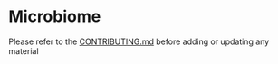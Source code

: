 Microbiome
==========

Please refer to the [CONTRIBUTING.md](../../CONTRIBUTING.md) before adding or updating any material
